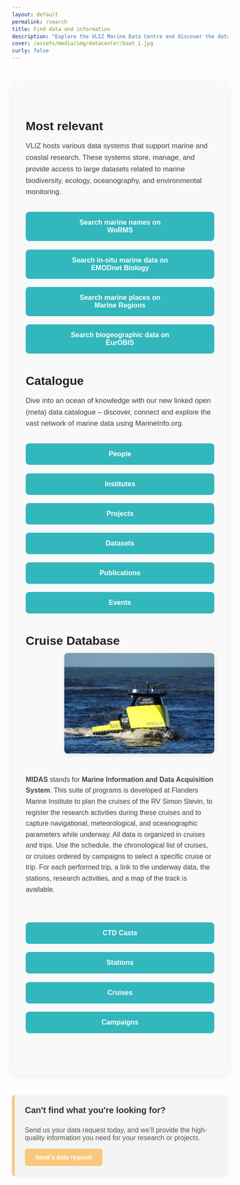 ```yaml
---
layout: default
permalink: /search
title: Find data and information
description: "Explore the VLIZ Marine Data Centre and discover the data available in the VLIZ Marine Data Centre"
cover: /assets/media/img/datacenter/boat_1.jpg
curly: false
---
```


<style>
/* Section Header Styling */
    h4 {
        color: #354d9b; /* Navy blue color for headers */
    }
/* Table Styling */
    table {
        width: 100%;
        margin-bottom: 40px;
        border-collapse: collapse;
        background-color: #fff; /* White background for tables */
    }
    th, td {
        padding: 10px;
        text-align: left;
        border: 1px solid #ccc;
    }
/* Button Styling */
    button {
        padding: 10px 20px;
        width:100%;
        font-size: 16px;
        cursor: pointer;
        border: none;
        border-radius: 5px;
        background-color: #354d9b; /* Updated button color */
        color: white;
        transition: background-color 0.3s;
    }
    button:hover {
        background-color: #2c3e70; /* Slightly darker color for hover effect */
    }

/* Image Alignment */
    .image-right {
        display: flex;
        align-items: flex-start;
        flex-direction: row-reverse;
    }
    .image-right img {
        width: 250px;
        border-radius:5px;
        height: auto;
        margin-left: 20px;
    }
    .button-grid {
        display: grid;
        grid-template-columns: repeat(auto-fit, minmax(200px, 1fr));
        gap: 10px;
    }
</style>

<style>
  .section-bg {
    background-color: #f9f9f9;
    padding: 3rem 2rem;
    border-radius: 16px;
    margin: 3rem auto;
    box-shadow: 0 4px 20px rgba(0, 0, 0, 0.06);
    font-family: 'Sofia Pro', sans-serif;
    max-width: 1200px;
  }

  .section-bg h4 {
    font-size: 1.75rem;
    margin-bottom: 0.75rem;
    color: #222;
    font-weight: 600;
  }

  .section-bg p {
    font-size: 1.05rem;
    color: #444;
    margin-bottom: 2rem;
    line-height: 1.6;
  }

  .button-grid {
    display: grid;
    grid-template-columns: repeat(auto-fit, minmax(260px, 1fr));
    gap: 1.2rem;
    margin-bottom: 3rem;
  }

  .button-grid button {
    padding: 1rem 1.25rem;
    background-color: #31b7bc;
    color: white;
    border: none;
    border-radius: 8px;
    font-weight: 600;
    font-size: 1rem;
    cursor: pointer;
    text-align: center;
    transition: background-color 0.3s ease, transform 0.2s ease;
  }

  .button-grid button:hover {
    background-color: #2da3a7;
    transform: translateY(-2px);
  }

  .image-right {
    display: flex;
    align-items: flex-start;
    gap: 2rem;
    flex-wrap: wrap;
    margin-bottom: 2rem;
  }

  .image-right img {
    width: 100%;
    max-width: 350px;
    border-radius: 8px;
    object-fit: cover;
    box-shadow: 0 2px 12px rgba(0, 0, 0, 0.1);
  }

  .image-right p {
    flex: 1;
    font-size: 1rem;
    color: #444;
    line-height: 1.6;
  }

  @media (max-width: 768px) {
    .image-right {
      flex-direction: column;
    }

    .image-right img {
      max-width: 100%;
    }
  }
</style>

<div class="section-bg">
  <h4>Most relevant</h4>
  <p>VLIZ hosts various data systems that support marine and coastal research. These systems store, manage, and provide access to large datasets related to marine biodiversity, ecology, oceanography, and environmental monitoring.</p>
  <div class="button-grid">
    <button onclick="location.href='https://www.marinespecies.org/aphia.php?p=search'">
      Search marine names on <br>WoRMS
    </button>
    <button onclick="location.href='https://emodnet.ec.europa.eu/geoviewer/'">
      Search in-situ marine data on <br>EMODnet Biology
    </button>
    <button onclick="location.href='https://marineregions.org/gazetteer.php?p=search'">
      Search marine places on <br>Marine Regions
    </button>
    <button onclick="location.href='https://www.eurobis.org/data_access_services'">
      Search biogeographic data on <br>EurOBIS
    </button>
  </div>

  <h4>Catalogue</h4>
  <p>Dive into an ocean of knowledge with our new linked open (meta) data catalogue – discover, connect and explore the vast network of marine data using MarineInfo.org.</p>
  <div class="button-grid">
    <button onclick="location.href='https://marineinfo.org/imis?module=person'">People</button>
    <button onclick="location.href='https://marineinfo.org/imis?module=institute'">Institutes</button>
    <button onclick="location.href='https://marineinfo.org/imis?module=project'">Projects</button>
    <button onclick="location.href='https://marineinfo.org/imis?module=dataset'">Datasets</button>
    <button onclick="location.href='https://marineinfo.org/imis-search'">Publications</button>
    <button onclick="location.href='https://marineinfo.org/imis?module=conference'">Events</button>
  </div>

  <h4>Cruise Database</h4>
  <div class="image-right">
    <img src="assets/media/img/datacenter/USVGobelijn.jpg" alt="MIDAS Logo">
    <p>
      <strong>MIDAS</strong> stands for <strong>Marine Information and Data Acquisition System</strong>. This suite of programs is developed at Flanders Marine Institute to plan the cruises of the RV Simon Stevin, to register the research activities during these cruises and to capture navigational, meteorological, and oceanographic parameters while underway.
      All data is organized in cruises and trips. Use the schedule, the chronological list of cruises, or cruises ordered by campaigns to select a specific cruise or trip. For each performed trip, a link to the underway data, the stations, research activities, and a map of the track is available.
    </p>
  </div>

  <div class="button-grid">
    <button onclick="location.href='https://www.vliz.be/vmdcdata/midas/casts'">CTD Casts</button>
    <button onclick="location.href='https://www.vliz.be/vmdcdata/midas/stations/map'">Stations</button>
    <button onclick="location.href='https://www.vliz.be/vmdcdata/midas/cruises'">Cruises</button>
    <button onclick="location.href='https://www.vliz.be/vmdcdata/midas/campaigns'">Campaigns</button>
  </div>
</div>




<style>
  .cta-box {
    background: #f4f4f4;
    border-left: 6px solid #f7c97c;
    padding: 1.5rem;
    margin: 2rem 0;
    border-radius: 8px;
    font-family: 'sofia-pro', sans-serif;
    box-shadow: 0 2px 8px rgba(0,0,0,0.05);
  }

  .cta-box h4 {
    margin-top: 0;
    font-size: 1.25rem;
    color: #333;
  }

  .cta-box p {
    margin-bottom: 1rem;
    font-size: 1rem;
    color: #555;
  }

  .cta-box a.cta-button {
    display: inline-block;
    padding: 0.75rem 1.5rem;
    background-color: #f7c97c;
    color: white;
    font-weight: bold;
    text-decoration: none;
    border-radius: 5px;
    transition: background-color 0.3s ease;
  }

  .cta-box a.cta-button:hover {
    background-color:rgb(216, 144, 36);
  }
</style>

<div class="cta-box">
  <h4>Can't find what you're looking for?</h4>
  <p>Send us your data request today, and we’ll provide the high-quality information you need for your research or projects.</p>
  <a href="mailto:data@vliz.be" class="cta-button">Send a data request</a>
</div>


